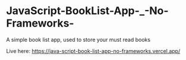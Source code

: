# JavaScript-BookList-App-_-No-Frameworks-

A simple book list app, used to store your must read books 

Live here: https://java-script-book-list-app-no-frameworks.vercel.app/
